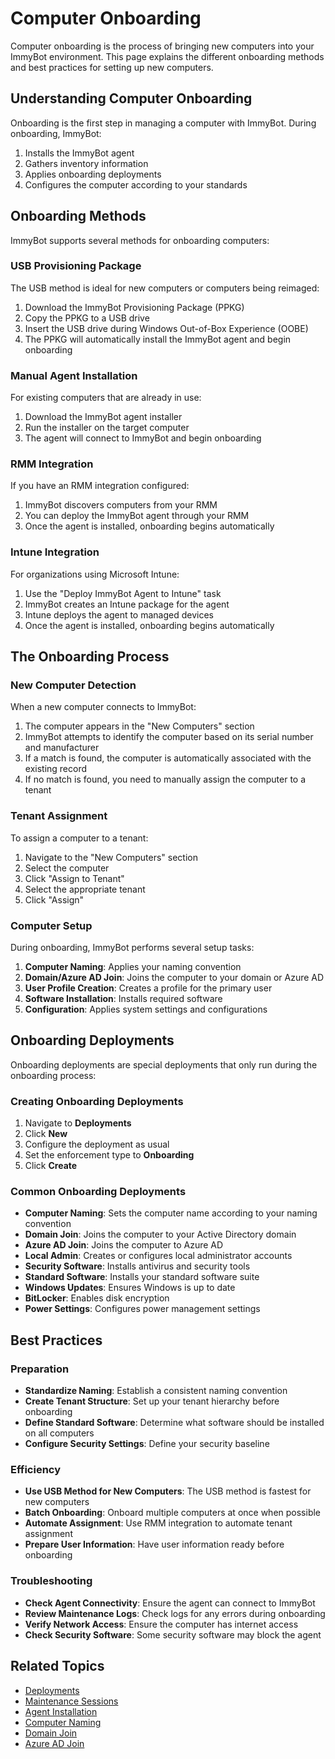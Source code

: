 # Computer Onboarding

Computer onboarding is the process of bringing new computers into your ImmyBot environment. This page explains the different onboarding methods and best practices for setting up new computers.

## Understanding Computer Onboarding

Onboarding is the first step in managing a computer with ImmyBot. During onboarding, ImmyBot:

1. Installs the ImmyBot agent
2. Gathers inventory information
3. Applies onboarding deployments
4. Configures the computer according to your standards

## Onboarding Methods

ImmyBot supports several methods for onboarding computers:

### USB Provisioning Package

The USB method is ideal for new computers or computers being reimaged:

1. Download the ImmyBot Provisioning Package (PPKG)
2. Copy the PPKG to a USB drive
3. Insert the USB drive during Windows Out-of-Box Experience (OOBE)
4. The PPKG will automatically install the ImmyBot agent and begin onboarding

### Manual Agent Installation

For existing computers that are already in use:

1. Download the ImmyBot agent installer
2. Run the installer on the target computer
3. The agent will connect to ImmyBot and begin onboarding

### RMM Integration

If you have an RMM integration configured:

1. ImmyBot discovers computers from your RMM
2. You can deploy the ImmyBot agent through your RMM
3. Once the agent is installed, onboarding begins automatically

### Intune Integration

For organizations using Microsoft Intune:

1. Use the "Deploy ImmyBot Agent to Intune" task
2. ImmyBot creates an Intune package for the agent
3. Intune deploys the agent to managed devices
4. Once the agent is installed, onboarding begins automatically

## The Onboarding Process

### New Computer Detection

When a new computer connects to ImmyBot:

1. The computer appears in the "New Computers" section
2. ImmyBot attempts to identify the computer based on its serial number and manufacturer
3. If a match is found, the computer is automatically associated with the existing record
4. If no match is found, you need to manually assign the computer to a tenant

### Tenant Assignment

To assign a computer to a tenant:

1. Navigate to the "New Computers" section
2. Select the computer
3. Click "Assign to Tenant"
4. Select the appropriate tenant
5. Click "Assign"

### Computer Setup

During onboarding, ImmyBot performs several setup tasks:

1. **Computer Naming**: Applies your naming convention
2. **Domain/Azure AD Join**: Joins the computer to your domain or Azure AD
3. **User Profile Creation**: Creates a profile for the primary user
4. **Software Installation**: Installs required software
5. **Configuration**: Applies system settings and configurations

## Onboarding Deployments

Onboarding deployments are special deployments that only run during the onboarding process:

### Creating Onboarding Deployments

1. Navigate to **Deployments**
2. Click **New**
3. Configure the deployment as usual
4. Set the enforcement type to **Onboarding**
5. Click **Create**

### Common Onboarding Deployments

- **Computer Naming**: Sets the computer name according to your naming convention
- **Domain Join**: Joins the computer to your Active Directory domain
- **Azure AD Join**: Joins the computer to Azure AD
- **Local Admin**: Creates or configures local administrator accounts
- **Security Software**: Installs antivirus and security tools
- **Standard Software**: Installs your standard software suite
- **Windows Updates**: Ensures Windows is up to date
- **BitLocker**: Enables disk encryption
- **Power Settings**: Configures power management settings

## Best Practices

### Preparation

- **Standardize Naming**: Establish a consistent naming convention
- **Create Tenant Structure**: Set up your tenant hierarchy before onboarding
- **Define Standard Software**: Determine what software should be installed on all computers
- **Configure Security Settings**: Define your security baseline

### Efficiency

- **Use USB Method for New Computers**: The USB method is fastest for new computers
- **Batch Onboarding**: Onboard multiple computers at once when possible
- **Automate Assignment**: Use RMM integration to automate tenant assignment
- **Prepare User Information**: Have user information ready before onboarding

### Troubleshooting

- **Check Agent Connectivity**: Ensure the agent can connect to ImmyBot
- **Review Maintenance Logs**: Check logs for any errors during onboarding
- **Verify Network Access**: Ensure the computer has internet access
- **Check Security Software**: Some security software may block the agent

## Related Topics

- [Deployments](./deployments)
- [Maintenance Sessions](./maintenance-sessions)
- [Agent Installation](./agent-installation)
- [Computer Naming](./computer-naming)
- [Domain Join](./domain-join)
- [Azure AD Join](./azure-ad-join)
